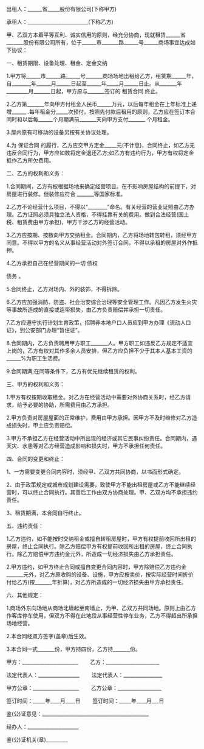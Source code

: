 
 


出租人：______省_____股份有限公司(下称甲方)


承租人：_________________________(下称乙方)


甲、乙双方本着平等互利、诚实信用的原则，经充分协商，现就租赁______省_______股份有限公司所有，位于______市_______路______号______商场事宜达成如下协议：


一、租赁期限、设备处理、租金、定金交纳


1.甲方将______市______路______号_______商场场地出租给乙方，租赁期______年，自________年______月______日起至______年_____月______日止。从_______年_________月_______日起，甲方原与_______签订的
租赁合同
终止。


2.乙方第_______年向甲方付租金人民币______万元，以后每年租金在上年标准上递增______ .每年租金分_____次预付。按照先付款后租用的原则，乙方应在签订本合同时和以后每______个月期满前_______天向甲方支付_______ 个月租金。


3.屋内原有可移动的设备另按有关协议处理。


4.为
保证合同
的履行，乙方应交甲方定金_____元(不计息)，合同终止，如乙方无违反合同行为，甲方应如数将定金退还乙方;如乙方有违约行为，甲方有权将定金抵作乙方所欠费用。


二、乙方的权利和义务：


1.合同期间，乙方有权根据场地来确定经营项目。在不影响房屋结构的前提下，对房屋进行装修。但装修应符合 _______等国家标准。


2.乙方不论经营什么项目，不得以“________”命名。有关经营的营业证照由乙方办理。乙方证照必须具独立法人资格，不得挂靠有关的费用。做到合法经营(国土税、租赁费由甲方承担)，甲方干涉乙方的经营活动。


3.乙方应按期、按数向甲方交纳租金。合同期内，乙方将场地转包转租，须经甲方同意。不得以甲方的名义从事经营活动对外签订合同，不得以承租的房屋对外作抵押。


4.乙方承担自己在经营期间的一切
债权

债务
。


5.合同终止，乙方对场内、外的装饰，不得拆除。


6.乙方应加强消防、防盗、社会治安综合治理等安全管理工作。凡因乙方发生火灾等事故所造成的直接或连带损失，由乙方负责赔偿并承担一切责任。


7.乙方应遵守执行计划生育政策，招聘非本地户口人员应到甲方办理《流动人口证》，到公安部门办理“暂住证”。


8.合同期内，乙方负责聘用甲方职工_______人。甲方职工如违反乙方规定不适宜上岗的，乙方有权对其作多余人员安排，但乙方应负担不少于其本人基本工资的______%为职工生活费。


9.合同期满;在同等条件下，乙方有优先继续租赁的权利。


三、甲方的权利和义务：


1.甲方有权按期收取租金。对乙方在经营活动中需要对外协商关系时，经乙方请求，给予必要的协助，所需费用由乙方承担。


2.甲方负责对房屋屋面的正常维护，费用由甲方承担。因甲方不及时维修对乙方造成损失时，甲主应负责赔偿。


3.甲方不承担乙方在经营活动中所出现的经济或其它民事纠纷责任。合同期内，遇天灾、水患等对乙方经营造成影响和损失时，甲方不承担任何责任。


四、合同的变更和终止：


1、一方需要变更合同内容时，须经甲、乙双方共同协商，以书面形式确定。


2、由于政策规定或城市规划建设需要，致使甲方不能出租房屋或乙方不能继续经营时，可以终止合同执行。其善后工作由双方协商处理。甲、乙双方均不承担违约责任。


3、租赁期满，本合同自行终止。


五、违约责任：


1.乙方违约，如不能按时交纳租金或擅自转租房屋时，甲方有权提前收回所出租的房屋，终止合同执行。除乙方赔偿甲方有权提前收回所出租的房屋，终止合同执行。除乙方赔偿甲方违约金元外，所造成一切经济损失由乙方承担责任。


2.甲方违约，如甲方终止合同或擅自变更合同内容时，甲方除赔偿乙方违约金_______元外，对乙方原收购的设备、设施，甲方应按卖价，按实际经营时间折价付给乙方(按_______年折算)，对乙方所造成的一切经济损失由甲方承担责任。


六、其他规定：


1.商场外东向场地从商场北墙起至南墙止，为甲、乙双方共同场地。原则上由乙方作客库停车使用，但双方不得在此地段从事经营性停车业务，乙方不得超出所承担场地经营。


2.本合同经双方签字(盖章)后生效。


3.本合同一式_______份，甲方持四份，乙方持_______份。


甲方：_______________________ 　　乙方：______________________


法定代表人：_________________ 　　法定代表人：________________


甲方公章：___________________ 　　乙方公章：__________________


签订时间：_____年____月____日 　　签订时间：_____年____月___日


鉴(公)证意见：____________________________________________


经办人：_____________________


鉴(公)证机关(章)_________
 


 

 
 
 
 
 
  


  
 

  


  


  
 
 
 
 

